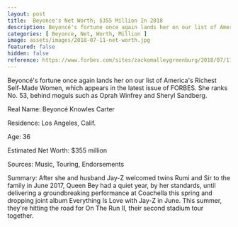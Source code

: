 ```yaml
---
layout: post
title:  Beyonce's Net Worth; $355 Million In 2018
description: Beyoncé's fortune once again lands her on our list of America's Richest Self-Made Women.
categories: [ Beyonce, Net, Worth, Million ]
image: assets/images/2018-07-11-net-worth.jpg
featured: false
hidden: false
reference: https://www.forbes.com/sites/zackomalleygreenburg/2018/07/11/beyonces-net-worth-355-million-in-2018/#5f56d30b4f7d
---
```

Beyoncé's fortune once again lands her on our list of America's Richest Self-Made Women, which appears in the latest issue of FORBES. She ranks No. 53, behind moguls such as Oprah Winfrey and Sheryl Sandberg.

Real Name: Beyoncé Knowles Carter

Residence: Los Angeles, Calif.

Age: 36

Estimated Net Worth: $355 million

Sources: Music, Touring, Endorsements

Summary: After she and husband Jay-Z welcomed twins Rumi and Sir to the family in June 2017, Queen Bey had a quiet year, by her standards, until delivering a groundbreaking performance at Coachella this spring and dropping joint album Everything Is Love with Jay-Z in June. This summer, they're hitting the road for On The Run II, their second stadium tour together.
